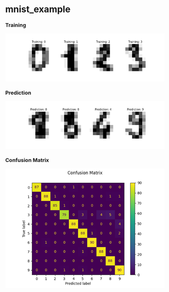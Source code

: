 # mnist_example

### Training
![training digits][img]

[img]: /images/Figure_1.png "Training digits"
### Prediction
![prediction digits](/images/Figure_2.png "Prediction digits")


### Confusion Matrix
![Confusion matrix](/images/Figure_3.png "Confusion matrix")

